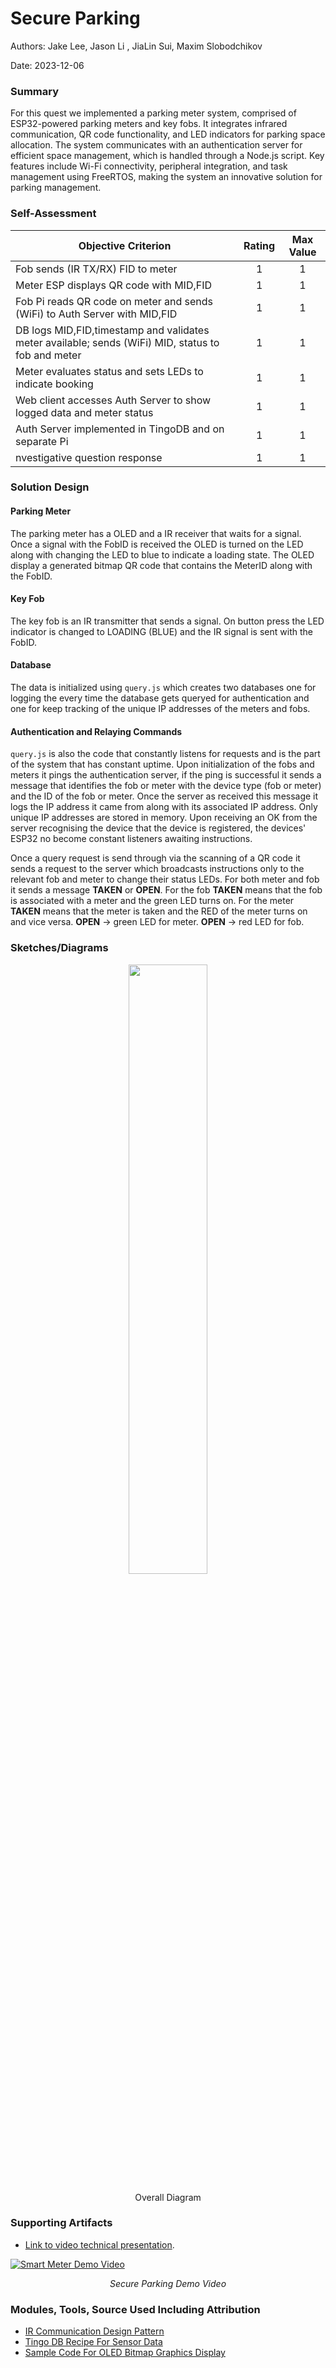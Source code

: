 # Secure Parking

Authors: Jake Lee, Jason Li , JiaLin Sui, Maxim Slobodchikov

Date: 2023-12-06

### Summary


For this quest we implemented a parking meter system, comprised of ESP32-powered parking meters and key fobs. It integrates infrared communication, QR code functionality, and LED indicators for parking space allocation. The system communicates with an authentication server for efficient space management, which is handled through a Node.js script. Key features include Wi-Fi connectivity, peripheral integration, and task management using FreeRTOS, making the system an innovative solution for parking management.

### Self-Assessment 

| Objective Criterion | Rating | Max Value  | 
|---------------------------------------------|:-----------:|:---------:|
| Fob sends (IR TX/RX) FID to meter | 1 |  1     | 
| Meter ESP displays QR code with MID,FID | 1 |  1     | 
| Fob Pi reads QR code on meter and sends (WiFi) to Auth Server with MID,FID | 1 |  1     | 
| DB logs MID,FID,timestamp and validates meter available; sends (WiFi) MID, status to fob and meter | 1 |  1     | 
| Meter evaluates status and sets LEDs to indicate booking | 1 |  1     | 
| Web client accesses Auth Server to show logged data and meter status | 1 |  1     | 
| Auth Server implemented in TingoDB and on separate Pi | 1 |  1     | 
| nvestigative question response | 1 |  1     | 


### Solution Design

#### Parking Meter
The parking meter has a OLED and a IR receiver that waits for a signal. Once a signal with the FobID is received the OLED is turned on the LED along with changing the LED to blue to indicate a loading state. The OLED display a generated bitmap QR code that contains the MeterID along with the FobID.  

#### Key Fob
The key fob is an IR transmitter that sends a signal. On button press the LED indicator is changed to LOADING (BLUE) and the IR signal is sent with the FobID. 

#### Database
The data is initialized using `query.js` which creates two databases one for logging the every time the database gets queryed for authentication and one for keep tracking of the unique IP addresses of the meters and fobs.

#### Authentication and Relaying Commands
`query.js` is also the code that constantly listens for requests and is the part of the system that has constant uptime. Upon initialization of the fobs and meters it pings the authentication server, if the ping is successful it sends a message that identifies the fob or meter with the device type (fob or meter) and the ID of the fob or meter. Once the server as received this message it logs the IP address it came from along with its associated IP address. Only unique IP addresses are stored in memory. Upon receiving an OK from the server recognising the device that the device is registered, the devices' ESP32 no become constant listeners awaiting instructions.

Once a query request is send through via the scanning of a QR code it sends a request to the server which broadcasts instructions only to the relevant fob and meter to change their status LEDs. For both meter and fob it sends a message **TAKEN** or **OPEN**. For the fob **TAKEN** means that the fob is associated with a meter and the green LED turns on. For the meter **TAKEN** means that the meter is taken and the RED of the meter turns on and vice versa. **OPEN** -> green LED for meter. **OPEN** -> red LED for fob.


### Sketches/Diagrams
<p align="center">
<img src="./images/IMG_7259.jpg" width="50%">
</p>
<p align="center">
Overall Diagram
</p>



### Supporting Artifacts
- [Link to video technical presentation](https://drive.google.com/file/d/1Av_ksxXb-KBFu_J8EJVZjGKLurygRgaE/view?usp=sharing).

[![Smart Meter Demo Video](<images/Screenshot 2023-12-09 at 6.31.35 PM.png>)](https://drive.google.com/file/d/1yjosqOvlYP88z4tF5V-4GahG3O_atsyN/view?usp=sharing)
<p align="center">
<i>Secure Parking Demo Video</i>
</p>



### Modules, Tools, Source Used Including Attribution
- [IR Communication Design Pattern](https://github.com/BU-EC444/01-EBook/blob/main/docs/design-patterns/docs/dp-irtxrx.md)
- [Tingo DB Recipe For Sensor Data](https://github.com/BU-EC444/01-EBook/blob/main/docs/recipes/docs/tingo.md)
- [Sample Code For OLED Bitmap Graphics Display](https://github.com/BU-EC444/04-Code-Examples/tree/main/oled-qr-display)



